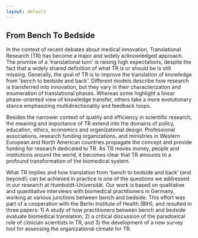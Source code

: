 ```yaml
---
layout: default
---
```


## From Bench To Bedside

In the context of recent debates about medical innovation, Translational Research (TR) has become a major and widely acknowledged approach. The promise of a 'translational turn' is raising high expectations, despite the fact that a widely shared definition of what TR is or should be is still missing. Generally, the goal of TR is to improve the translation of knowledge from 'bench to bedside and back'. Different models describe how research is transferred into innovation, but they vary in their characterization and enumeration of translational phases. Whereas some highlight a linear phase-oriented view of knowledge transfer, others take a more evolutionary stance emphasizing multidirectionality and feedback loops.

Besides the narrower context of quality and efficiency in scientific research, the meaning and importance of TR extend into the domains of policy, education, ethics, economics and organizational design. Professional associations, research funding organizations, and ministries in Western European and North American countries propagate the concept and provide funding for research dedicated to TR. As TR moves money, people and institutions around the world, it becomes clear that TR amounts to a profound transformation of the biomedical system.

What TR implies and how translation from ‘bench to bedside and back’ (and beyond!) can be achieved in practice is one of the questions we addressed in our research at Humboldt-Universität. Our work is based on qualitative and quantitative interviews with biomedical practitioners in Germany, working at various junctions between bench and bedside. This effort was part of a cooperation with the Berlin Institute of Health (BIH), and resulted in three papers: 1) A study of how practitioners between bench and bedside evaluate biomedical translation, 2) a critical discussion of the paradoxical role of clinician scientists in TR, and 3) the development of a new survey tool for assessing the organizational climate for TR.
